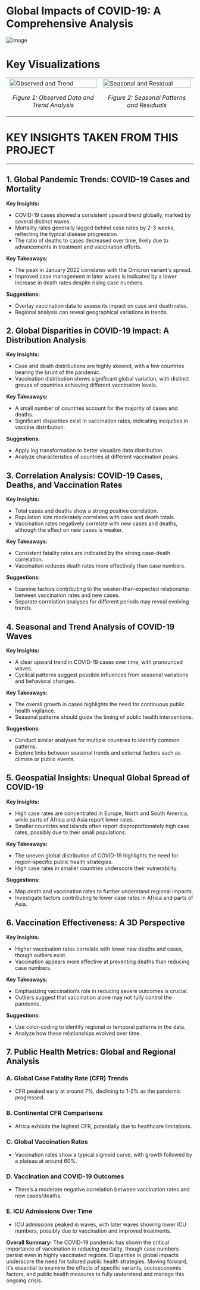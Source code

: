 # Global Impacts of COVID-19: A Comprehensive Analysis

![image](https://github.com/user-attachments/assets/77fe12e0-c36e-42e5-8d48-daeee40cad05)

# Key Visualizations

<table>
  <tr>
    <td width="50%">
      <img src="![Time series](https://github.com/user-attachments/assets/db15a269-e85d-4b26-a643-369f9206e38e)" alt="Observed and Trend" width="100%">
      <p align="center"><em>Figure 1: Observed Data and Trend Analysis</em></p>
    </td>
    <td width="50%">
      <img src="![Trends](https://github.com/user-attachments/assets/cc93e7d4-10aa-4cac-81ee-3783ec7ee024)" alt="Seasonal and Residual" width="100%">
      <p align="center"><em>Figure 2: Seasonal Patterns and Residuals</em></p>
    </td>
  </tr>
</table>


# KEY INSIGHTS TAKEN FROM THIS PROJECT
---
## 1. **Global Pandemic Trends: COVID-19 Cases and Mortality**

**Key Insights:**
- COVID-19 cases showed a consistent upward trend globally, marked by several distinct waves.
- Mortality rates generally lagged behind case rates by 2-3 weeks, reflecting the typical disease progression.
- The ratio of deaths to cases decreased over time, likely due to advancements in treatment and vaccination efforts.

**Key Takeaways:**
- The peak in January 2022 correlates with the Omicron variant's spread.
- Improved case management in later waves is indicated by a lower increase in death rates despite rising case numbers.

**Suggestions:**
- Overlay vaccination data to assess its impact on case and death rates.
- Regional analysis can reveal geographical variations in trends.

## 2. **Global Disparities in COVID-19 Impact: A Distribution Analysis**

**Key Insights:**
- Case and death distributions are highly skewed, with a few countries bearing the brunt of the pandemic.
- Vaccination distribution shows significant global variation, with distinct groups of countries achieving different vaccination levels.

**Key Takeaways:**
- A small number of countries account for the majority of cases and deaths.
- Significant disparities exist in vaccination rates, indicating inequities in vaccine distribution.

**Suggestions:**
- Apply log transformation to better visualize data distribution.
- Analyze characteristics of countries at different vaccination peaks.

## 3. **Correlation Analysis: COVID-19 Cases, Deaths, and Vaccination Rates**

**Key Insights:**
- Total cases and deaths show a strong positive correlation.
- Population size moderately correlates with case and death totals.
- Vaccination rates negatively correlate with new cases and deaths, although the effect on new cases is weaker.

**Key Takeaways:**
- Consistent fatality rates are indicated by the strong case-death correlation.
- Vaccination reduces death rates more effectively than case numbers.

**Suggestions:**
- Examine factors contributing to the weaker-than-expected relationship between vaccination rates and new cases.
- Separate correlation analyses for different periods may reveal evolving trends.

## 4. **Seasonal and Trend Analysis of COVID-19 Waves**

**Key Insights:**
- A clear upward trend in COVID-19 cases over time, with pronounced waves.
- Cyclical patterns suggest possible influences from seasonal variations and behavioral changes.

**Key Takeaways:**
- The overall growth in cases highlights the need for continuous public health vigilance.
- Seasonal patterns should guide the timing of public health interventions.

**Suggestions:**
- Conduct similar analyses for multiple countries to identify common patterns.
- Explore links between seasonal trends and external factors such as climate or public events.

## 5. **Geospatial Insights: Unequal Global Spread of COVID-19**

**Key Insights:**
- High case rates are concentrated in Europe, North and South America, while parts of Africa and Asia report lower rates.
- Smaller countries and islands often report disproportionately high case rates, possibly due to their small populations.

**Key Takeaways:**
- The uneven global distribution of COVID-19 highlights the need for region-specific public health strategies.
- High case rates in smaller countries underscore their vulnerability.

**Suggestions:**
- Map death and vaccination rates to further understand regional impacts.
- Investigate factors contributing to lower case rates in Africa and parts of Asia.

## 6. **Vaccination Effectiveness: A 3D Perspective**

**Key Insights:**
- Higher vaccination rates correlate with lower new deaths and cases, though outliers exist.
- Vaccination appears more effective at preventing deaths than reducing case numbers.

**Key Takeaways:**
- Emphasizing vaccination’s role in reducing severe outcomes is crucial.
- Outliers suggest that vaccination alone may not fully control the pandemic.

**Suggestions:**
- Use color-coding to identify regional or temporal patterns in the data.
- Analyze how these relationships evolved over time.

## 7. **Public Health Metrics: Global and Regional Analysis**

### A. **Global Case Fatality Rate (CFR) Trends**
- CFR peaked early at around 7%, declining to 1-2% as the pandemic progressed.

### B. **Continental CFR Comparisons**
- Africa exhibits the highest CFR, potentially due to healthcare limitations.

### C. **Global Vaccination Rates**
- Vaccination rates show a typical sigmoid curve, with growth followed by a plateau at around 60%.

### D. **Vaccination and COVID-19 Outcomes**
- There’s a moderate negative correlation between vaccination rates and new cases/deaths.

### E. **ICU Admissions Over Time**
- ICU admissions peaked in waves, with later waves showing lower ICU numbers, possibly due to vaccination and improved treatments.

**Overall Summary:**
The COVID-19 pandemic has shown the critical importance of vaccination in reducing mortality, though case numbers persist even in highly vaccinated regions. Disparities in global impacts underscore the need for tailored public health strategies. Moving forward, it's essential to examine the effects of specific variants, socioeconomic factors, and public health measures to fully understand and manage this ongoing crisis.

